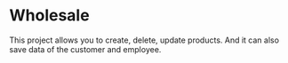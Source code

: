 # Wholesale
This project allows you to create, delete, update products. And it can also save data of the customer and employee.
